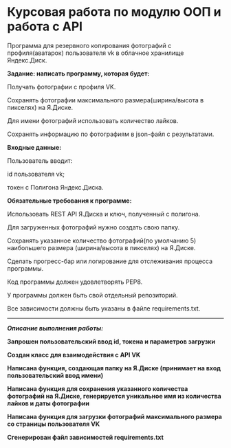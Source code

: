 # Курсовая работа по модулю ООП и работа c API
Программа для резервного копирования фотографий с профиля(аватарок) пользователя vk в облачное хранилище Яндекс.Диск.

**Задание: написать программу, которая будет:**

Получать фотографии с профиля VK.

Сохранять фотографии максимального размера(ширина/высота в пикселях) на Я.Диске.

Для имени фотографий использовать количество лайков.

Сохранять информацию по фотографиям в json-файл с результатами.

**Входные данные:**

Пользователь вводит:
 
id пользователя vk;

токен с Полигона Яндекс.Диска.

**Обязательные требования к программе:**

Использовать REST API Я.Диска и ключ, полученный с полигона.

Для загруженных фотографий нужно создать свою папку.

Сохранять указанное количество фотографий(по умолчанию 5) наибольшего размера (ширина/высота в пикселях) на Я.Диске.

Сделать прогресс-бар или логирование для отслеживания процесса программы.

Код программы должен удовлетворять PEP8.

У программы должен быть свой отдельный репозиторий.

Все зависимости должны быть указаны в файле requiremеnts.txt.​

---

***Описание выполнения работы:***

**Запрошен пользовательский ввод id, токена и параметров загрузки**

**Создан класс для взаимодействия с API VK**

**Написана функция, создающая папку на Я.Диске (принимает на вход пользовательский ввод имени)**

**Написана функция для сохранения указанного количества фотографий на Я.Диске, генерируется уникальное имя из количества лайков и даты фотографии**

**Написана функция для загрузки фотографий максимального размера со страницы пользователя VK**

**Сгенерирован файл зависимостей requiremеnts.txt**

